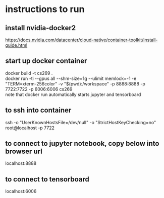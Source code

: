 # instructions to run

## install nvidia-docker2
https://docs.nvidia.com/datacenter/cloud-native/container-toolkit/install-guide.html

## start up docker container
docker build -t cs269 .  
docker run -ti --gpus all --shm-size=1g --ulimit memlock=-1 -e   "TERM=xterm-256color" -v "$(pwd):/workspace" -p 8888:8888 -p 7722:7722 -p 6006:6006 cs269  
note that docker run automatically starts jupyter and tensorboard

## to ssh into container
ssh -o "UserKnownHostsFile=/dev/null" -o "StrictHostKeyChecking=no" root@localhost -p 7722

## to connect to jupyter notebook, copy below into browser url
localhost:8888

## to connect to tensorboard
localhost:6006
